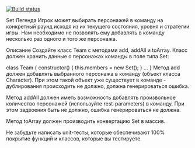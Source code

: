 [![Build status](https://ci.appveyor.com/api/projects/status/gxx6ai09t0lduqum?svg=true)](https://ci.appveyor.com/project/yuriytuk/ajs8-1)

Set
Легенда
Игрок может выбирать персонажей в команду на конкретный раунд исходя из их текущего состояния, уровня и стратегии игры. Нам необходимо не позволять ему добавлять в команду несколько раз одного и того же персонажа.

Описание
Создайте класс Team с методами add, addAll и toArray. Класс должен хранить данные о персонажах команды в поле типа Set:

class Team {
    constructor() {
        this.members = new Set();
    }
    ...
}
Метод add должен добавлять выбранного персонажа в команду (объект класса Character). При этом такой объект уже существует в команде - дублирования происходить не должно, должна генерироваться ошибка.

Метод addAll должен иметь возможность добавлять произвольное количество персонажей (используйте rest-parameters) в команду. При этом задвоения быть не должно, ошибка генерироваться не должна.

Метод toArray должен производить конвертацию Set в массив.

Не забудьте написать unit-тесты, которые обеспечивают 100% покрытие функций и классов, которые вы тестируете.
